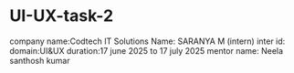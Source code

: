 # UI-UX-task-2
company name:Codtech IT Solutions 
Name: SARANYA M (intern)
inter id:
domain:UI&UX
duration:17 june 2025 to 17 july 2025
mentor name: Neela santhosh kumar

